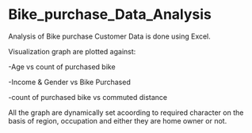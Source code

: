 # Bike_purchase_Data_Analysis

Analysis of Bike purchase Customer Data is done using Excel.

Visualization graph are plotted against:

-Age vs count of purchased bike 

-Income & Gender vs Bike Purchased 

-count of purchased bike vs commuted distance

All the graph are dynamically set acoording to required character on the basis of region, occupation and either they are home owner or not.
